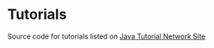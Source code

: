 # Tutorials
Source code for tutorials listed on [Java Tutorial Network Site](https://javatutorial.net)
